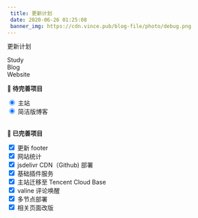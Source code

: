 ```yaml
---
 title: 更新计划
 date: 2020-06-26 01:25:08 
 banner_img: https://cdn.vince.pub/blog-file/photo/debug.png 
---
```

<p class="note note-info">更新计划</p>

<div id="html-partial">
    <link rel="stylesheet" href="https://cdn.vince.pub/blog-file/css/circlechart.css">
    <div id="percent">
        <div class="circlechart" data-percentage="-50">Study</div>
        <div class="circlechart" data-percentage="65">Blog</div>
        <div class="circlechart" data-percentage="30">Website</div>
    </div>
    <script>
        window.jQuery || document.write('<script src="https://cdn.staticfile.org/jquery/3.4.1/jquery.min.js"><\/script>')
    </script>
    <script src="https://cdn.vince.pub/blog-file/js/circlechart.js"></script>
    <script>
        $('.circlechart').circlechart(); // Initialization
    </script>
</div>

**🚀 待完善项目**
<div class="icheck-material-teal">
    <input type="radio" checked id="teal2" name="do-1" />
    <label for="teal2">主站</label>
</div>
<div class="icheck-material-teal">
    <input type="radio" checked id="teal2" name="do-2" />
    <label for="teal2">简洁版博客</label>
</div>

<br> 

**🍉 已完善项目**
<div class="icheck-material-teal">
    <input type="checkbox" checked id="td-1" />
    <label for="teal">更新 footer</label>
</div>
<div class="icheck-material-teal">
    <input type="checkbox" checked id="td-2" />
    <label for="tea1">网站统计</label>
</div>
<div class="icheck-material-teal">
    <input type="checkbox" checked id="td-3" />
    <label for="tea1">jsdelivr CDN（Github) 部署</label>
</div>
<div class="icheck-material-teal">
    <input type="checkbox" checked id="td-4" />
    <label for="tea1">基础插件服务</label>
</div>
<div class="icheck-material-teal">
    <input type="checkbox" checked id="td-5" />
    <label for="tea1">主站迁移至 Tencent Cloud Base</label>
</div>
<div class="icheck-material-teal">
    <input type="checkbox" checked id="td-5" />
    <label for="tea1">valine 评论唤醒</label>
</div>
<div class="icheck-material-teal">
    <input type="checkbox" checked id="td-6" />
    <label for="tea1">多节点部署</label>
</div>
<div class="icheck-material-teal">
    <input type="checkbox" checked id="td-7" />
    <label for="tea1">相关页面改版</label>
</div>